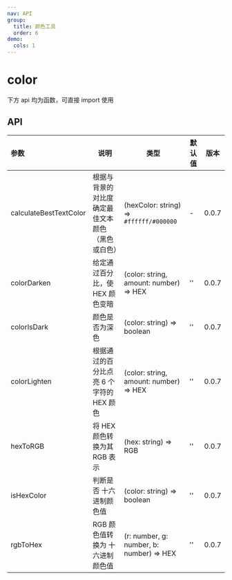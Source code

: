 ```yaml
---
nav: API
group:
  title: 颜色工具
  order: 6
demo:
  cols: 1
---
```


# color

下方 api 均为函数，可直接 import 使用

## API

| 参数                   | 说明                                             | 类型                                     | 默认值 | 版本  |
| :--------------------- | ------------------------------------------------ | ---------------------------------------- | ------ | ----- |
| calculateBestTextColor | 根据与背景的对比度确定最佳文本颜色（黑色或白色） | (hexColor: string) => `#ffffff/#000000`  | -      | 0.0.7 |
| colorDarken            | 给定通过百分比，使 HEX 颜色变暗                  | (color: string, amount: number) => HEX   | ''     | 0.0.7 |
| colorIsDark            | 颜色是否为深色                                   | (color: string) => boolean               | ''     | 0.0.7 |
| colorLighten           | 根据通过的百分比点亮 6 个字符的 HEX 颜色         | (color: string, amount: number) => HEX   | ''     | 0.0.7 |
| hexToRGB               | 将 HEX 颜色转换为其 RGB 表示                     | (hex: string) => RGB                     | ''     | 0.0.7 |
| isHexColor             | 判断是否 十六进制颜色值                          | (color: string) => boolean               | ''     | 0.0.7 |
| rgbToHex               | RGB 颜色值转换为 十六进制颜色值                  | (r: number, g: number, b: number) => HEX | ''     | 0.0.7 |
